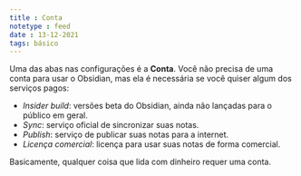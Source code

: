 ```yaml
---
title : Conta
notetype : feed
date : 13-12-2021
tags: básico
---
```


Uma das abas nas configurações é a **Conta**. Você não precisa de uma conta para usar o Obsidian, mas ela é necessária se você quiser algum dos serviços pagos:

- *Insider build*: versões beta do Obsidian, ainda não lançadas para o público em geral.
- *Sync*: serviço oficial de sincronizar suas notas.
- *Publish*: serviço de publicar suas notas para a internet.
- *Licença comercial*: licença para usar suas notas de forma comercial.

Basicamente, qualquer coisa que lida com dinheiro requer uma conta.